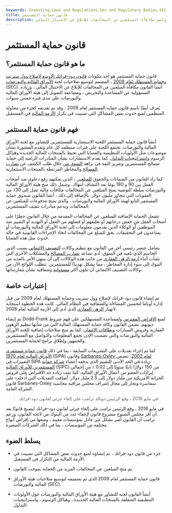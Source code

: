 ```yaml
---
keywords: Investing,Laws and Regulations,Sec and Regulatory Bodies,SEC
title: قانون حماية المستثمر
description: وسع قانون حماية المستثمر صلاحيات لجنة الأوراق المالية والبورصات وأسس مكافأة المبلغين عن المخالفات للإبلاغ عن الاحتيال المالي.
---
```


# قانون حماية المستثمر
## ما هو قانون حماية المستثمر؟

قانون حماية المستثمر هو أحد مكونات [قانون دود-فرانك الأوسع لإصلاح وول ستريت وحماية المستهلك لعام 2009](/dodd-frank-financial-regulatory-reform-bill) ، المصمم لتوسيع صلاحيات لجنة [الأوراق المالية والبورصات](/sec) (SEC). أنشأ القانون مكافأة المبلغين عن المخالفات للإبلاغ عن الاحتيال المالي ، وزيادة المسؤولية عن المساعدة والتحريض ، ومضاعفة التمويل إلى هيئة الأوراق المالية والبورصات على مدى فترة خمس سنوات.

يُعرف أيضًا باسم قانون حماية المستثمر لعام 2009 ، وقد تم تقديمه كجزء من محاولة المنظمين لمنع حدوث بعض المشاكل التي تسببت في تكرار [الأزمة المالية](/financial-crisis) في المستقبل.

## فهم قانون حماية المستثمر

أنشأ قانون حماية المستثمر اللجنة الاستشارية للمستثمرين للتشاور مع لجنة الأوراق المالية والبورصات. تجتمع اللجنة على فترات منتظمة كل عام وتقدم المشورة بشأن موضوعات مثل الأولويات التنظيمية والقضايا التي تحيط بالمنتجات المالية الجديدة وهياكل الرسوم [واستراتيجيات التداول](/trading-strategy). كما يقدم الاستشارات بشأن المبادرات الرامية إلى حماية مصالح المستثمرين وتعزيز الثقة في نزاهة [السوق من](/market) خلال طلب الكشف عن [تضارب المصالح](/conflict-of-interest) والمخاطر المرتبطة بالمنتجات الاستثمارية.

كما زاد القانون من الضمانات والحقوق [للمبلغين](/whistleblower) ، الذين يمكنهم رفع دعاوى ضد أصحاب العمل بين 90 و 180 يومًا بعد اكتشاف انتهاك. وشمل ذلك منح هيئة الأوراق المالية والبورصات سلطة التوصية بمنح المبلغين عن المخالفات مكافآت مالية تصل إلى 30٪ من العقوبات التي تتجاوز مليون دولار. بالإضافة إلى ذلك ، أنشأ القانون صندوق حماية المستثمر التابع لهيئة الأوراق المالية والبورصات ، والذي يمنح مدفوعات للمبلغين عن المخالفات ويدعم مبادرات تثقيف المستثمرين.

تشمل الحماية الإضافية للمبلغين عن المخالفات المقدمة من خلال القانون حظرًا على أصحاب العمل من خفض درجاتهم أو تعليقهم أو فصلهم من العمل أو التهديد أو التمييز ضد الموظفين أو الوكلاء الذين يقدمون معلومات إلى لجنة الأوراق المالية والبورصات أو يساعدون في التحقيقات. يحق للمبلغ عن المخالفات اتخاذ الإجراءات القانونية في حالة حدوث مثل هذه القضايا.

يتعامل عنصر رئيسي آخر من القانون مع تنظيم وكالات [التصنيف الائتماني](/creditrating) بسبب الدور الحاسم الذي تلعبه في السوق. أدى تصاعد [تضارب المصالح](/conflict-of-interest) والمشكلات الأخرى التي نشأت أثناء [أزمة الرهن العقاري](/foreclosure-crisis) من جانب هذه الوكالات إلى أن ينتهي الأمر بالعديد من البنوك إلى سوء إدارة المخاطر ، مما يشكل تهديدًا للمستثمرين. تتطلب اللوائح الآن من وكالات التصنيف الائتماني أن تكون أكثر [مسؤولية](/accountability) وشفافية بشأن ممارساتها.

## إعتبارات خاصة

تم إنشاء قانون دود-فرانك لإصلاح وول ستريت وحماية المستهلك لعام 2009 من قبل إدارة أوباما لتحسين المساءلة والشفافية في النظام المالي. كانت هذه الخطوة استجابة لانهيار [الرهن العقاري](/subprime_mortgage) الذي أدى إلى الأزمة المالية لعام 2008.

تم إنشاء Dodd-Frank لمنع [الإقراض المفترس](/predatory_lending) ولمساعدة المستهلكين على فهم شروط ديونهم. تضمن القانون وكالة حماية المستهلك المالية التي من شأنها تنظيم الرهون العقارية وقروض السيارات [وبطاقات الائتمان](/creditcard). كما تم منح صلاحيات إضافية للجنة الأوراق المالية والبورصات والتي تضمنت الإذن بجمع المعلومات والتواصل مع المستثمرين والجمهور وإطلاق برامج لحماية المستثمرين.

كما تم إجراء تعديلات على التشريعات السابقة ، بما في ذلك [قانون حماية مستثمري الأوراق المالية لعام 1970](/sipc) (SIPA) وقانون [Sarbanes-Oxley لعام 2002](/sarbanesoxleyact). تتضمن التغييرات في SIPA زيادة في الحد الأدنى للتقييم الذي يدفعه أعضاء [شركة حماية المستثمرين للأوراق المالية](/sipc) (SIPC) من 150 دولارًا ثابتًا سنويًا إلى 0.02 ٪ من إجمالي إيرادات العضو من أعمال الأوراق المالية. كما تمت زيادة حد الاقتراض على قروض الخزانة الأمريكية من مليار دولار إلى 2.5 مليار دولار. أضافت التعديلات التي أُدخلت على قانون Sarbanes-Oxley سماسرة وتجار إلى مجال إشراف مجلس مراقبة محاسبة الشركة العامة.

> في مايو 2018 ، وقع الرئيس دونالد ترامب على إلغاء جزئي لقانون دود-فرانك.

>

في مايو 2018 ، وقع الرئيس ترامب على إلغاء جزئي لقانون دود-فرانك ليصبح قانونًا بعد أن أقر مجلس الشيوخ مشروع قانون لإعفاء عدد من البنوك من لائحة القانون. وزعم ترامب أن القانون أضر بشكل غير عادل بمؤسسات معينة ، ومنعها من إقراض أنواع مختلفة من المؤسسات ، بما في ذلك الشركات الصغيرة.

## يسلط الضوء

- جزء من قانون دود-فرانك ، تم إنشاؤه لمنع حدوث بعض المشاكل التي تسببت في الأزمة المالية من التكرار في المستقبل.

- تم منح المبلغين عن المخالفات المزيد من الحماية بموجب القانون.

- قانون حماية المستثمر لعام 2009 الذي تم تصميمه لتوسيع صلاحيات هيئة الأوراق المالية والبورصات (SEC).

- أنشأ القانون لجنة للتشاور مع هيئة الأوراق المالية والبورصات حول الأولويات التنظيمية المتعلقة بالمنتجات المالية الجديدة ، وهياكل الرسوم ، واستراتيجيات التداول.

